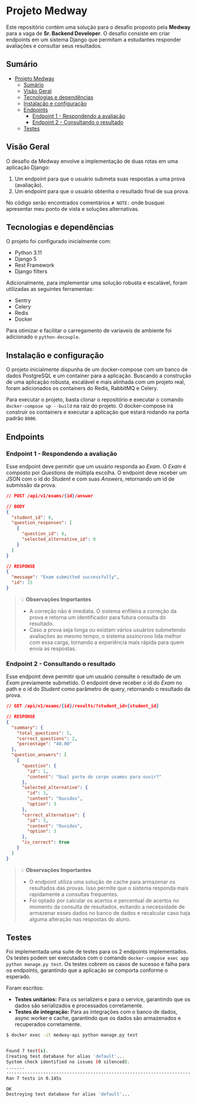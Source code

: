 # Projeto Medway

Este repositório contém uma solução para o desafio proposto pela **Medway** para a vaga de **Sr. Backend Developer**. O desafio consiste em criar endpoints em um sistema Django que permitam a estudantes responder avaliações e consultar seus resultados.

## Sumário
- [Projeto Medway](#projeto-medway)
  - [Sumário](#sumário)
  - [Visão Geral](#visão-geral)
  - [Tecnologias e dependências](#tecnologias-e-dependências)
  - [Instalação e configuração](#instalação-e-configuração)
  - [Endpoints](#endpoints)
    - [Endpoint 1 - Respondendo a avaliação](#endpoint-1---respondendo-a-avaliação)
    - [Endpoint 2 - Consultando o resultado](#endpoint-2---consultando-o-resultado)
  - [Testes](#testes)

## Visão Geral
O desafio da Medway envolve a implementação de duas rotas em uma aplicação Django:

1. Um endpoint para que o usuário submeta suas respostas a uma prova (avaliação).
2. Um endpoint para que o usuário obtenha o resultado final de sua prova.

No código serão encontrados comentários `# NOTE:` onde busquei apresentar meu ponto de vista e soluções alternativas.

## Tecnologias e dependências
O projeto foi configurado inicialmente com:
- Python 3.11
- Django 5
- Rest Framework
- Django filters

Adicionalmente, para implementar uma solução robusta e escalável, foram utilizadas as seguintes ferramentas:
- Sentry
- Celery
- Redis
- Docker

Para otimizar e facilitar o carregamento de variaveis de ambiente foi adicionado o `python-decouple`.

## Instalação e configuração
O projeto inicialmente dispunha de um docker-compose com um banco de dados PostgreSQL e um container para a aplicação. Buscando a construção de uma aplicação robusta, escalável e mais alinhada com um projeto real, foram adicionados os containers do Redis, RabbitMQ e Celery.

Para executar o projeto, basta clonar o repositório e executar o comando `docker-compose up --build` na raiz do projeto. O docker-compose irá construir os containers e executar a aplicação que estará rodando na porta padrão `8000`.

## Endpoints

### Endpoint 1 - Respondendo a avaliação

Esse endpoint deve permitir que um usuário responda ao *Exam*. O *Exam* é composto por *Questions* de múltipla escolha. O endpoint deve receber um JSON com o id do *Student* e com suas *Answers*, retornando um id de submissão da prova.


```json
// POST /api/v1/exams/{id}/answer

// BODY
{
  "student_id": 0,
  "question_responses": [
    {
      "question_id": 0,
      "selected_alternative_id": 0
    }
  ]
}

// RESPONSE
{
  "message": "Exam submitted successfully",
  "id": 15
}
```

>  💡 **Observações Importantes**
> - A correção não é imediata. O sistema enfileira a correção da prova e retorna um identificador para futura consulta do resultado.
> - Caso a prova seja longa ou existam vários usuários submetendo avaliações ao mesmo tempo, o sistema assíncrono lida melhor com essa carga, tornando a experiência mais rápida para quem envia as respostas.

### Endpoint 2 - Consultando o resultado

Esse endpoint deve permitir que um usuário consulte o resultado de um *Exam* previamente submetido. O endpoint deve receber o id do *Exam* no path e o id do *Student* como parâmetro de query, retornando o resultado da prova.


```json
// GET /api/v1/exams/{id}/results/?student_id={student_id}

// RESPONSE
{
  "summary": {
    "total_questions": 5,
    "correct_questions": 2,
    "percentage": "40.00"
  },
  "question_answers": [
    {
      "question": {
        "id": 1,
        "content": "Qual parte do corpo usamos para ouvir?"
      },
      "selected_alternative": {
        "id": 3,
        "content": "Ouvidos",
        "option": 3
      },
      "correct_alternative": {
        "id": 3,
        "content": "Ouvidos",
        "option": 3
      },
      "is_correct": true
    }
  ]
}
```

>  💡 **Observações Importantes**
> - O endpoint utiliza uma solução de cache para armazenar os resultados das provas. Isso permite que o sistema responda mais rapidamente a consultas frequentes.
> - Foi optado por calcular os acertos e percentual de acertos no momento da consulta de resultados, evitando a necessidade de armazenar esses dados no banco de dados e recalcular caso haja alguma alteração nas respostas do aluno.


## Testes

Foi implementada uma suite de testes para os 2 endpoints implementados. Os testes podem ser executados com o comando `docker-compose exec app python manage.py test`. Os testes cobrem os casos de sucesso e falha para os endpoints, garantindo que a aplicação se comporta conforme o esperado.

Foram escritos:

- **Testes unitários:** Para os serializers e para o service, garantindo que os dados são serializados e processados corretamente.
- **Testes de integração:** Para as integrações com o banco de dados, async worker e cache, garantindo que os dados são armazenados e recuperados corretamente.

```bash
$ docker exec -it medway-api python manage.py test


Found 7 test(s).
Creating test database for alias 'default'...
System check identified no issues (0 silenced).
.......
----------------------------------------------------------------------
Ran 7 tests in 0.145s

OK
Destroying test database for alias 'default'...
```